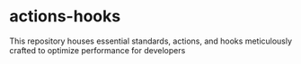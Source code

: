 # actions-hooks
This repository houses essential standards, actions, and hooks meticulously crafted to optimize performance for developers
